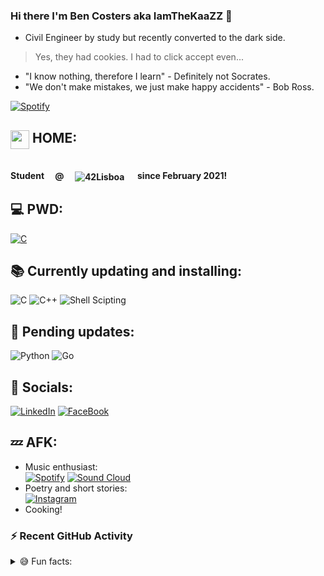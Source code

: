 ### Hi there I'm Ben Costers aka IamTheKaaZZ 👋
- Civil Engineer by study but recently converted to the dark side.
 > Yes, they had cookies.  I had to click accept even...
- "I know nothing, therefore I learn" - Definitely not Socrates.
- "We don't make mistakes, we just make happy accidents" - Bob Ross.

[![Spotify](https://spotify-player-eziirevhv-iamthekaazz.vercel.app/api/spotify)](https://open.spotify.com/user/nullius)

## <img width=30px height=30px align="top" src="https://emojis.slackmojis.com/emojis/images/1476969053/1263/terminal.png?1476969053"> HOME: 
<p align=left><br><b>Student&emsp; @ &emsp;<img align="center" alt="42Lisboa" src="https://img.shields.io/badge/-Lisboa-black?style=for-the-badge&logo=42" href="https://www.42lisboa.com/en/">
&emsp; since February 2021!</b>
<p>

## 💻 PWD: 

[![C](https://img.shields.io/badge/-Minishell-green?style=for-the-badge&logo=c&logoColor=white)](https://github.com/IamTheKaaZZ/42_minishell)

## 📚 Currently updating and installing:

![C](https://img.shields.io/badge/C-00599C?style=for-the-badge&logo=c&logoColor=white)
![C++](https://img.shields.io/badge/C%2B%2B-00599C?style=for-the-badge&logo=c%2B%2B&logoColor=white)
![Shell Scipting](https://img.shields.io/badge/Shell_Script-121011?style=for-the-badge&logo=gnu-bash&logoColor=white)

## 🔄 Pending updates: 

![Python](https://img.shields.io/badge/Python-FFD43B?style=for-the-badge&logo=python&logoColor=darkgreen)
![Go](https://img.shields.io/badge/Go-00ADD8?style=for-the-badge&logo=go&logoColor=white)

## 💬 Socials: 

[![LinkedIn](https://img.shields.io/badge/linkedin-%230077B5.svg?style=for-the-badge&logo=linkedin&logoColor=white)](https://www.linkedin.com/in/ben-costers-72634413a)
[![FaceBook](https://img.shields.io/badge/Facebook-1877F2?style=for-the-badge&logo=facebook&logoColor=white)](https://www.facebook.com/ben.costers/)

## 💤 AFK:

- Music enthusiast: <br>
[![Spotify](https://img.shields.io/badge/Spotify-1ED760?style=for-the-badge&logo=spotify&logoColor=white)](https://open.spotify.com/user/314gevvqikmuymgcp2aav7rozsfa?si=eaba64fc2a6d4c20)
[![Sound Cloud](https://img.shields.io/badge/sound%20cloud-FF5500?style=for-the-badge&logo=soundcloud&logoColor=white)](https://soundcloud.com/the-b4nk)
- Poetry and short stories: <br>
[![Instagram](https://img.shields.io/badge/@nullius__poetry__stories-%23E4405F.svg?style=for-the-badge&logo=Instagram&logoColor=white)](https://www.instagram.com/nullius_poetry_stories/)
- Cooking!

### ⚡ Recent GitHub Activity
  <!--START_SECTION:activity-->
  <!--END_SECTION:activity-->

<details>
	<summary>😅 Fun facts: </summary>
<ul>
	<li>My profile pic maybe a refined culture reference.</li>
	<li>Yes, my profile name is indeed a gamertag!</li>
	<li>Add me on Discord for more mature gamertags!</li>
	<img align="center" alt="discord" src="https://img.shields.io/badge/ownedbiotch%238628-%237289DA.svg?style=for-the-badge&logo=discord&logoColor=white">
	<li><a href="https://www.youtube.com/watch?v=dQw4w9WgXcQ">Yes, I'm very mature.</a></li>
</ul>
</details>
